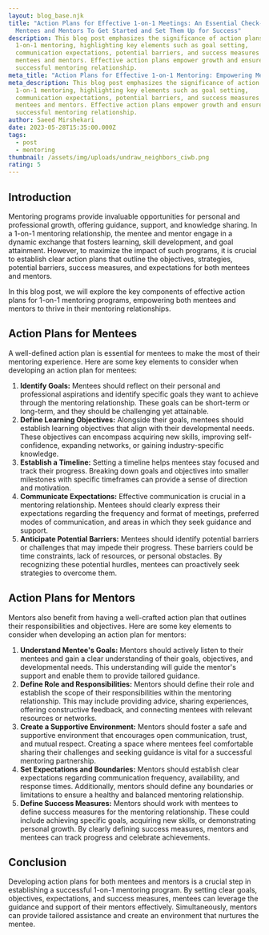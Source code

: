 ```yaml
---
layout: blog_base.njk
title: "Action Plans for Effective 1-on-1 Meetings: An Essential Check-list For
  Mentees and Mentors To Get Started and Set Them Up for Success"
description: This blog post emphasizes the significance of action plans in
  1-on-1 mentoring, highlighting key elements such as goal setting,
  communication expectations, potential barriers, and success measures for
  mentees and mentors. Effective action plans empower growth and ensure a
  successful mentoring relationship.
meta_title: "Action Plans for Effective 1-on-1 Mentoring: Empowering Mentees and Mentors"
meta_description: This blog post emphasizes the significance of action plans in
  1-on-1 mentoring, highlighting key elements such as goal setting,
  communication expectations, potential barriers, and success measures for
  mentees and mentors. Effective action plans empower growth and ensure a
  successful mentoring relationship.
author: Saeed Mirshekari
date: 2023-05-28T15:35:00.000Z
tags:
  - post
  - mentoring
thumbnail: /assets/img/uploads/undraw_neighbors_ciwb.png
rating: 5
---
```

<h2>Introduction</h2>

Mentoring programs provide invaluable opportunities for personal and professional growth, offering guidance, support, and knowledge sharing. In a 1-on-1 mentoring relationship, the mentee and mentor engage in a dynamic exchange that fosters learning, skill development, and goal attainment. However, to maximize the impact of such programs, it is crucial to establish clear action plans that outline the objectives, strategies, potential barriers, success measures, and expectations for both mentees and mentors. 

In this blog post, we will explore the key components of effective action plans for 1-on-1 mentoring programs, empowering both mentees and mentors to thrive in their mentoring relationships.

<h2>Action Plans for Mentees</h2>

A well-defined action plan is essential for mentees to make the most of their mentoring experience. Here are some key elements to consider when developing an action plan for mentees:

1. **Identify Goals:** Mentees should reflect on their personal and professional aspirations and identify specific goals they want to achieve through the mentoring relationship. These goals can be short-term or long-term, and they should be challenging yet attainable.
2. **Define Learning Objectives:** Alongside their goals, mentees should establish learning objectives that align with their developmental needs. These objectives can encompass acquiring new skills, improving self-confidence, expanding networks, or gaining industry-specific knowledge.
3. **Establish a Timeline:** Setting a timeline helps mentees stay focused and track their progress. Breaking down goals and objectives into smaller milestones with specific timeframes can provide a sense of direction and motivation.
4. **Communicate Expectations:** Effective communication is crucial in a mentoring relationship. Mentees should clearly express their expectations regarding the frequency and format of meetings, preferred modes of communication, and areas in which they seek guidance and support.
5. **Anticipate Potential Barriers:** Mentees should identify potential barriers or challenges that may impede their progress. These barriers could be time constraints, lack of resources, or personal obstacles. By recognizing these potential hurdles, mentees can proactively seek strategies to overcome them.

<h2>Action Plans for Mentors</h2>

Mentors also benefit from having a well-crafted action plan that outlines their responsibilities and objectives. Here are some key elements to consider when developing an action plan for mentors:

1. **Understand Mentee's Goals:** Mentors should actively listen to their mentees and gain a clear understanding of their goals, objectives, and developmental needs. This understanding will guide the mentor's support and enable them to provide tailored guidance.
2. **Define Role and Responsibilities:** Mentors should define their role and establish the scope of their responsibilities within the mentoring relationship. This may include providing advice, sharing experiences, offering constructive feedback, and connecting mentees with relevant resources or networks.
3. **Create a Supportive Environment:** Mentors should foster a safe and supportive environment that encourages open communication, trust, and mutual respect. Creating a space where mentees feel comfortable sharing their challenges and seeking guidance is vital for a successful mentoring partnership.
4. **Set Expectations and Boundaries:** Mentors should establish clear expectations regarding communication frequency, availability, and response times. Additionally, mentors should define any boundaries or limitations to ensure a healthy and balanced mentoring relationship.
5. **Define Success Measures:** Mentors should work with mentees to define success measures for the mentoring relationship. These could include achieving specific goals, acquiring new skills, or demonstrating personal growth. By clearly defining success measures, mentors and mentees can track progress and celebrate achievements.

<h2>Conclusion</h2>

Developing action plans for both mentees and mentors is a crucial step in establishing a successful 1-on-1 mentoring program. By setting clear goals, objectives, expectations, and success measures, mentees can leverage the guidance and support of their mentors effectively. Simultaneously, mentors can provide tailored assistance and create an environment that nurtures the mentee.